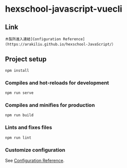# hexschool-javascript-vuecli

## Link
```
木製所進入連結[Configuration Reference](https://arakiliu.github.io/hexschool-JavaScript/）
```

## Project setup
```
npm install
```

### Compiles and hot-reloads for development
```
npm run serve
```

### Compiles and minifies for production
```
npm run build
```

### Lints and fixes files
```
npm run lint
```

### Customize configuration
See [Configuration Reference](https://cli.vuejs.org/config/).
